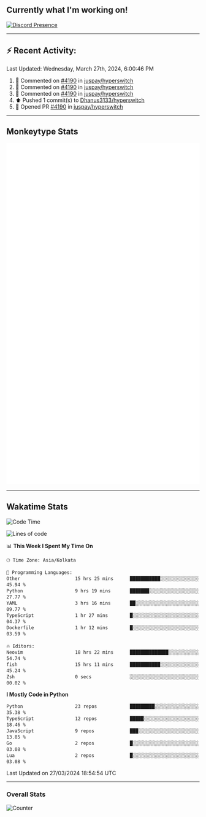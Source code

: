 ## Currently what I'm working on!
[![Discord Presence](https://lanyard.cnrad.dev/api/534981034400284712)](https://discord.com/users/534981034400284712)

---

## :zap: Recent Activity:
<!--RECENT_ACTIVITY:last_update-->
Last Updated: Wednesday, March 27th, 2024, 6:00:46 PM
<!--RECENT_ACTIVITY:last_update_end-->
<!--RECENT_ACTIVITY:start-->
1. 💬 Commented on [#4190](https://github.com/juspay/hyperswitch/pull/4190#issuecomment-2022268262) in [juspay/hyperswitch](https://github.com/juspay/hyperswitch)<br>
2. 💬 Commented on [#4190](https://github.com/juspay/hyperswitch/pull/4190#issuecomment-2021815442) in [juspay/hyperswitch](https://github.com/juspay/hyperswitch)<br>
3. 💬 Commented on [#4190](https://github.com/juspay/hyperswitch/pull/4190#discussion_r1540379451) in [juspay/hyperswitch](https://github.com/juspay/hyperswitch)<br>
4. ⬆️ Pushed 1 commit(s) to [Dhanus3133/hyperswitch](https://github.com/Dhanus3133/hyperswitch)<br>
5. 💪 Opened PR [#4190](https://github.com/juspay/hyperswitch/pull/4190) in [juspay/hyperswitch](https://github.com/juspay/hyperswitch)<br>
<!--RECENT_ACTIVITY:end-->

---

## Monkeytype Stats
<a href="https://monkeytype.com/profile/dhanus">
  <img src="https://raw.githubusercontent.com/Dhanus3133/Dhanus3133/monkeytype/monkeytype-lbpb.svg" alt="Monkeytype Profile" />
</a>

---

## Wakatime Stats
<!--START_SECTION:waka-->
![Code Time](http://img.shields.io/badge/Code%20Time-1%2C750%20hrs%2036%20mins-blue)

![Lines of code](https://img.shields.io/badge/From%20Hello%20World%20I%27ve%20Written-4.9%20million%20lines%20of%20code-blue)

📊 **This Week I Spent My Time On** 

```text
🕑︎ Time Zone: Asia/Kolkata

💬 Programming Languages: 
Other                    15 hrs 25 mins      ███████████░░░░░░░░░░░░░░   45.94 % 
Python                   9 hrs 19 mins       ███████░░░░░░░░░░░░░░░░░░   27.77 % 
YAML                     3 hrs 16 mins       ██░░░░░░░░░░░░░░░░░░░░░░░   09.77 % 
TypeScript               1 hr 27 mins        █░░░░░░░░░░░░░░░░░░░░░░░░   04.37 % 
Dockerfile               1 hr 12 mins        █░░░░░░░░░░░░░░░░░░░░░░░░   03.59 % 

🔥 Editors: 
Neovim                   18 hrs 22 mins      ██████████████░░░░░░░░░░░   54.74 % 
fish                     15 hrs 11 mins      ███████████░░░░░░░░░░░░░░   45.24 % 
Zsh                      0 secs              ░░░░░░░░░░░░░░░░░░░░░░░░░   00.02 % 
```

**I Mostly Code in Python** 

```text
Python                   23 repos            █████████░░░░░░░░░░░░░░░░   35.38 % 
TypeScript               12 repos            █████░░░░░░░░░░░░░░░░░░░░   18.46 % 
JavaScript               9 repos             ███░░░░░░░░░░░░░░░░░░░░░░   13.85 % 
Go                       2 repos             █░░░░░░░░░░░░░░░░░░░░░░░░   03.08 % 
Lua                      2 repos             █░░░░░░░░░░░░░░░░░░░░░░░░   03.08 % 
```




 Last Updated on 27/03/2024 18:54:54 UTC
<!--END_SECTION:waka-->
---

### Overall Stats

<img src="https://moe-counter.glitch.me/get/@Dhanus3133?theme=asoul" alt="Counter" />
